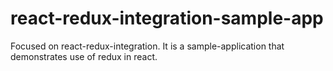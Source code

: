 # react-redux-integration-sample-app
Focused on react-redux-integration. It is a sample-application that demonstrates use of redux in react.
